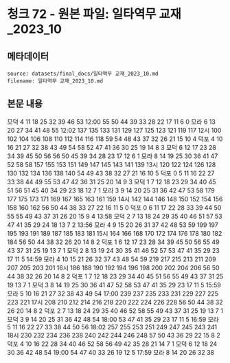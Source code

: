 # 청크 72 - 원본 파일: 일타역무 교재_2023_10

## 메타데이터

```
source: datasets/final_docs/일타역무 교재_2023_10.md
filename: 일타역무 교재_2023_10.md
```

## 본문 내용

모덕 4 11 18 25 32 39 46 53 12:00 55 50 44 39 33 28 22 17 11 6 0 모라 6 13 20 27 34 41 48 55 12:02 137 135 133 131 129 127 125 123 121 119 117 12시 100 102 104 106 108 110 112 114 116 118 59 54 48 43 37 32 26 21 15 10 4 덕포 4 10 16 21 27 32 38 43 49 54 58 52 47 41 36 30 25 19 14 8 3 모덕 6 12 17 23 28 34 39 45 50 56 56 50 45 39 34 28 23 17 12 6 1 모라 8 14 19 25 30 36 41 47 52 58 58 157 155 153 151 149 147 145 143 141 139 13시 120 122 124 126 128 130 132 134 136 138 140 54 49 43 38 32 27 21 16 10 5 덕포 0 5 11 16 22 27 33 38 44 49 55 53 47 42 36 31 25 20 14 9 3 모덕 1 7 12 18 23 29 34 40 45 51 56 51 45 40 34 29 23 18 12 7 1 모라 3 9 14 20 25 31 36 42 47 53 58 179 177 175 173 171 169 167 165 163 161 159 14시 142 144 146 148 150 152 154 156 158 160 162 56 50 44 38 33 27 22 16 11 5 0 덕포 0 6 11 17 22 28 33 39 44 50 55 55 49 43 37 31 26 20 15 9 4 13:58 모덕 2 7 13 18 24 29 35 40 46 51 57 53 47 41 35 29 24 18 13 7 2 13:56 모라 4 9 15 20 26 31 37 42 48 53 59 199 197 195 193 191 189 187 185 183 181 15시 164 166 168 170 172 174 176 178 180 182 184 56 50 44 38 32 26 20 14 8 2 덕포 1 6 12 17 23 28 34 39 45 50 56 55 49 43 37 31 25 19 13 7 1 모덕 2 8 13 19 24 30 35 41 46 52 57 53 47 41 35 29 23 17 11 5 14:59 모라 4 10 15 21 26 32 37 43 48 54 59 219 217 215 213 211 209 207 205 203 201 16시 186 188 190 192 194 196 198 200 202 204 206 56 50 44 38 32 26 20 14 8 2 덕포 1 7 12 18 23 29 34 40 45 51 56 55 49 43 37 31 25 19 13 7 1 모덕 3 8 14 19 25 30 36 41 47 52 58 53 47 41 35 29 23 17 11 5 15:59 모라 5 10 16 21 27 32 38 43 49 54 17:00 239 237 235 233 231 229 227 225 223 221 17시 208 210 212 214 216 218 220 222 224 226 228 56 50 44 38 32 26 20 14 8 2 덕포 2 7 13 18 24 29 35 40 46 52 58 55 49 43 37 31 25 19 13 7 1 모덕 3 9 14 20 25 31 36 42 48 54 18:00 53 47 41 35 29 23 17 11 5 16:59 모라 5 11 16 22 27 33 38 44 50 56 18:02 257 255 253 251 249 247 245 243 241 18시 230 232 234 236 238 240 242 244 246 248 57 50 43 36 29 22 15 8 2 덕포 4 10 16 22 28 34 40 46 52 58 56 49 42 35 28 21 14 7 1 모덕 6 12 18 24 30 36 42 48 54 19:00 54 47 40 33 26 19 12 5 17:59 모라 8 14 20 26 32 38